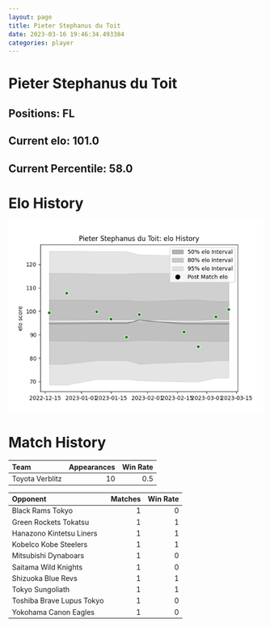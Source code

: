 ```yaml
---  
layout: page  
title: Pieter Stephanus du Toit  
date: 2023-03-16 19:46:34.493384  
categories: player  
---
```

# Pieter Stephanus du Toit

## Positions: FL

## Current elo: 101.0

## Current Percentile: 58.0

# Elo History


![elo history](history_PieterStephanusduToit.png)
# Match History


| Team            |   Appearances |   Win Rate |
|:----------------|--------------:|-----------:|
| Toyota Verblitz |            10 |        0.5 |

| Opponent                  |   Matches |   Win Rate |
|:--------------------------|----------:|-----------:|
| Black Rams Tokyo          |         1 |          0 |
| Green Rockets Tokatsu     |         1 |          1 |
| Hanazono Kintetsu Liners  |         1 |          1 |
| Kobelco Kobe Steelers     |         1 |          1 |
| Mitsubishi Dynaboars      |         1 |          0 |
| Saitama Wild Knights      |         1 |          0 |
| Shizuoka Blue Revs        |         1 |          1 |
| Tokyo Sungoliath          |         1 |          1 |
| Toshiba Brave Lupus Tokyo |         1 |          0 |
| Yokohama Canon Eagles     |         1 |          0 |